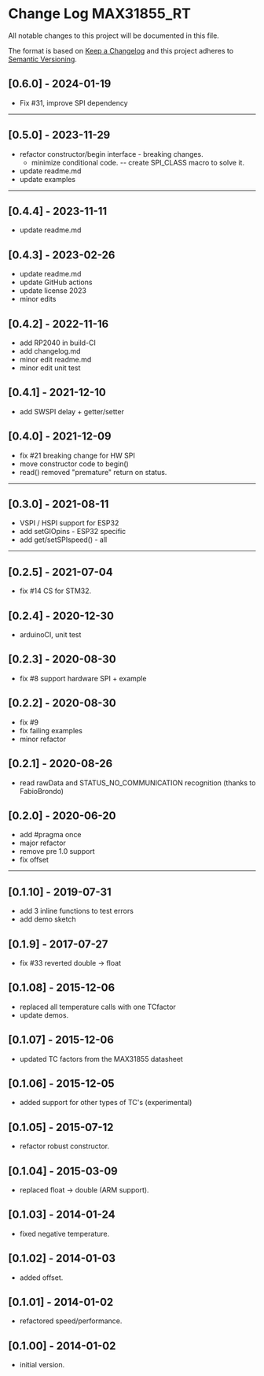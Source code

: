 # Change Log MAX31855_RT

All notable changes to this project will be documented in this file.

The format is based on [Keep a Changelog](http://keepachangelog.com/)
and this project adheres to [Semantic Versioning](http://semver.org/).


## [0.6.0] - 2024-01-19
- Fix #31, improve SPI dependency

----

## [0.5.0] - 2023-11-29
- refactor constructor/begin interface - breaking changes.
  - minimize conditional code. -- create SPI_CLASS macro to solve it.
- update readme.md
- update examples

----

## [0.4.4] - 2023-11-11
- update readme.md

## [0.4.3] - 2023-02-26
- update readme.md
- update GitHub actions
- update license 2023
- minor edits

## [0.4.2] - 2022-11-16
- add RP2040 in build-CI
- add changelog.md
- minor edit readme.md
- minor edit unit test

## [0.4.1] - 2021-12-10
- add SWSPI delay + getter/setter

## [0.4.0] - 2021-12-09
- fix #21 breaking change for HW SPI
- move constructor code to begin()
- read() removed "premature" return on status.

----

## [0.3.0] - 2021-08-11
- VSPI / HSPI support for ESP32
- add setGIOpins - ESP32 specific
- add get/setSPIspeed() - all

----

## [0.2.5] - 2021-07-04
- fix #14 CS for STM32.

## [0.2.4] - 2020-12-30
- arduinoCI, unit test

## [0.2.3] - 2020-08-30
- fix #8 support hardware SPI + example

## [0.2.2] - 2020-08-30
- fix #9
- fix failing examples
- minor refactor

## [0.2.1] - 2020-08-26
- read rawData and STATUS_NO_COMMUNICATION recognition (thanks to FabioBrondo)

## [0.2.0] - 2020-06-20
- add #pragma once
- major refactor
- remove pre 1.0 support
- fix offset

----

## [0.1.10] - 2019-07-31
- add 3 inline functions to test errors
- add demo sketch

## [0.1.9] - 2017-07-27
- fix #33 reverted double -> float

## [0.1.08] - 2015-12-06
- replaced all temperature calls with one TCfactor
- update demos.

## [0.1.07] - 2015-12-06
- updated TC factors from the MAX31855 datasheet

## [0.1.06] - 2015-12-05
- added support for other types of TC's (experimental)

## [0.1.05] - 2015-07-12
- refactor robust constructor.

## [0.1.04] - 2015-03-09
- replaced float -> double (ARM support).

## [0.1.03] - 2014-01-24
- fixed negative temperature.

## [0.1.02] - 2014-01-03
- added offset.

## [0.1.01] - 2014-01-02
- refactored speed/performance.

## [0.1.00] - 2014-01-02
- initial version.

